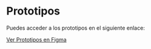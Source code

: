 <!DOCTYPE html>
<html lang="es">
<head>
    <meta charset="UTF-8">
    <meta name="viewport" content="width=device-width, initial-scale=1.0">
    <title>Prototipos</title>
</head>
<body>
    <h1>Prototipos</h1>
    <p>Puedes acceder a los prototipos en el siguiente enlace:</p>
    <a href="https://www.figma.com/design/kp0EV8D1mdzI2OQcKCoEz1/Expedientes_Cl%C3%ADnica?node-id=1051169-107&m=dev&t=eBp5dQeB45w8M59l-1" target="_blank">Ver Prototipos en Figma</a>
</body>
</html>